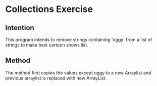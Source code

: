# Collections Exercise

## Intention

This program intends to remove strings containing 'oggy' from a list of strings to make best cartoon shows list.

## Method

The method first copies the values except oggy to a new Arraylist and previous arraylist is replaced with new ArrayList.
